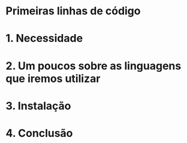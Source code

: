 # Primeiras linhas de código

# 1. Necessidade

# 2. Um poucos sobre as linguagens que iremos utilizar

# 3. Instalação

# 4. Conclusão